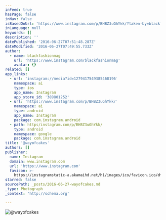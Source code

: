 ```yaml
---
inFeed: true
hasPage: false
inNav: false
isBasedOnUrl: 'https://www.instagram.com/p/BHBZ3uGhYkk/?taken-by=blackfashionmag'
inLanguage: null
keywords: []
description: ''
datePublished: '2016-06-27T07:51:48.287Z'
dateModified: '2016-06-27T07:49:55.733Z'
author:
  - name: blackfashionmag
    url: 'https://www.instagram.com/blackfashionmag'
    avatar: {}
related: []
app_links:
  - url: 'instagram://media?id=1279417549385468196'
    namespace: ai
    type: ios
    app_name: Instagram
    app_store_id: '389801252'
  - url: 'https://www.instagram.com/p/BHBZ3uGhYkk/'
    namespace: ai
    type: android
    app_name: Instagram
    package: com.instagram.android
  - path: https/instagram.com/p/BHBZ3uGhYkk/
    type: android
    namespace: google
    package: com.instagram.android
title: '@wayofcakes'
authors: []
publisher:
  name: Instagram
  domain: www.instagram.com
  url: 'https://www.instagram.com'
  favicon: >-
    https://instagramstatic-a.akamaihd.net/h1/images/ico/favicon.ico/dfa85bb1fd63.ico
starred: false
sourcePath: _posts/2016-06-27-wayofcakes.md
_type: Photograph
_context: 'http://schema.org'

---
```

![@wayofcakes](https://scontent.cdninstagram.com/t51.2885-15/sh0.08/e35/p640x640/13525544_501147473409257_430258976_n.jpg?ig_cache_key=MTI3OTQxNzU0OTM4NTQ2ODE5Ng%3D%3D.2)